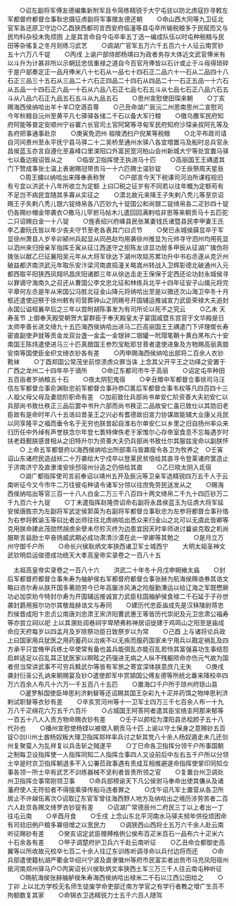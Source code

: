 <!-- { "loadSidebar": true } -->
　　○诏左副将军傅友德编集新附军且令简练精锐于大宁屯驻以防北虏寇抄寻敕左军都督府都督佥事耿忠摄征虏副将军事徵友德还朝
　　○命山西大同等九卫征北官军各还原卫守边○乙酉狭西都司言西安府临潼等县屯卒所输税粮多于民赋而又与民均科杂役未免烦困  上是其言命自今屯卒率五丁选一编成队伍以时屯种税粮与民田等杂徭复之冬月则练习武艺
　　○调湖广官军五万六千五百六十人征云南赏钞五十六万八千锭
　　○丙戌  上谕户部侍郎杨靖曰为政者务存大体近文武官俸米有以斗升为计甚非所以示朝廷忠信重禄之道自今百官月俸皆以石计或止于斗毋得琐碎于是户部奏定正一品月俸米八十七石从一品七十四石正二品六十一石从二品四十八石正三品三十五石从三品二十六石正四品二十四石从四品二十一石正五品一十六石从五品一十四石正六品一十石从六品八石正七品七石五斗从七品七石正八品六石五斗从八品六石正九品五石五斗从九品五石
　　○思州宣慰使田琛来朝
　　○丁亥赐海西侯纳哈出羊十羊□空酒百尊
　　○己丑命湖广辰沅二州思南思州二宣慰司今年秋粮自沅州至黄平凡七驿驿各储二千石以备大军行粮
　　○徵乌撒军民府知府阿能等普定安顺州宁谷寨六长官司土官阿窝等寻甸军民府知府沙琛亲叔阿孔等及各府把事通事赴京
　　○庚寅免泗州  祖陵洒扫户倪某等税粮
　　○北平布政司请自河间景州至永平抚宁县马驿二十二吴桥至通州水驿八各宜增置马及船时总兵官永昌侯蓝玉亦言自遵化至喜峰口里滦阳口外富民宽河柏山会州新城大宁等处宜置马驿七以备边报诏皆从之
　　○临安卫指挥使王执进马十匹
　　○高丽国王王禑遣其门下赞成事张士温上表谢赐冠带贡马一十六匹赐士温钞锭
　　○壬辰祭周天星辰
　　○周王橚以纳哈出来降奉表称贺
　　○户部言今天下税课司河泊所课程视旧有亏宜以洪武十八年所收立为定额  上曰□税之征岁有不同若以往年概为定额苟有不足岂不病民宜随其多寡从实征之
　　○漠北故元来降王子失剌八秃儿等至京诏赐王子失剌八秃儿银六锭绮帛各八匹钞九十锭国公和尚银二锭绮帛各二疋钞四十锭仍各赐纱帽金带袭衣○撒马儿罕驸马帖木儿遣回回满剌哈非思等来朝贡马十五匹驼二只诏赐白金一十八锭
　　○旌表绍兴府嵊县民张某妻钱氏诸暨县民李甲妻王氏李乙妻阮氏皆以年少丧夫守节至老各表其门曰贞节
　　○癸巳永城侯薛显卒于军显徐州萧县人岁辛卯颍州兵起显从同邑赵均用袭徐州推显为元帅寻守泗州均用死显以泗州来归授亲军指挥壬寅从征江西遂守之拒陈友谅显功居多甲辰从征湖广擒伪将拨张以献乙巳征襄阳吴元年从大将军徐达下湖州攻姑苏累功升中书右丞遂从克沂州破益都济南洪武元年取乐安汴梁河南直捣潼关略嵩州转战入卫辉彰德北破通州入元都西取平阳狭西凤翔巩昌庆阳诸郡三年从徐达击走王保保于定西还论功封永城侯寻以罪谪守海南久之召还从曹国公李文忠北征和林练兵北平十四年征安子山擒元将完平章何左丞是年从宋国公冯胜北征金山降元将纳哈出至是以徵还次山海卫卒冬十月柩还遣使迎祭于徐州敕有司营葬钟山之阴赐号开国辅运推诚宣力武臣荣禄大夫追封永国公谥桓襄卒后之三年以尝附胡陈事发为有司所论以死不之究云
　　○乙未  天寿圣节  上御奉天殿受朝贺大宴群臣于奉天殿皇太子宴国戚暨东宫官于文华殿是日太师李善长进文绮九十五匹海西侯纳哈出进马二匹高丽国王王禑遣门下评理偰长寿密直副使尹就等贡金龙双台盏一金盂一金银钟二银罐一玳瑁笔鞘十黄白黑布六十安南国王陈炜遣使进马三十匹真腊国王参烈宝毗耶甘菩者遣使进象及方物赐高丽真腊安南等国使臣金织文绮衣钞各有差
　　○丙申赐海西侯纳哈出部将二百余人衣钞靴袜
　　○丁酉郑国公常茂坐前惊溃虏众罪当诛  上念其父开平王之功绎之安置于广西之龙州二十四年卒于谪所
　　○命辽东都司市牛于高丽
　　○诏定屯卒种田五百亩者岁纳粮五十石
　　○夜太阴犯鬼宿
　　○辛丑赠中军都督佥事徐司马汪信左军都督佥事俞渊耿忠前军都督佥事孙恭□暠后军都督佥事韦权等凡四百四十三人祖父母父母及妻勋阶职命有差　○加前致仕兵部尚书单安仁阶资善大夫初安仁以兵部尚书致仕秩正三品后罢中书升六部而尚书秩正二品故安仁虽已致仕以其勋旧老臣故有是命时年八十五诰曰昔圣王之兴必有耆德故旧宣力协谋故能辅大业康乂兆民以同享隆平之福而垂令名于无穷也朕昔起自淮右尔单安仁以乡里之旧自扬州率众来归历任中外绰有声誉朕念尔年登七袠特俾佚老于家惟尔心存帝室食息不忘每遇岁时扶老趋觐朕感昔相从之旧特升尔为资善大夫仍兵部尚书致仕尔其服兹宠命以副朕怀
　　○  上命五军都督府以海西侯纳哈出所部乘马皆羸瘦令各卫为牧养之　○壬寅诏山东诸府民造战袄二十万袭给大宁戍卒以登莱民贫倍给其直寻令登莱诸府罢造止于济南济宁及直隶淮安徐邳宿州分造之仍倍给其直
　　○乙巳晓太阴入氐宿
　　○湖广都指挥使司言前奉诏以靖州五开及辰沅等卫亲军选精锐四万五千人于云南听征今又今市牛二万往彼屯种请令诸军分领以往庶免劳民送发从之
　　○赐海西侯纳哈出等官三百一十八人白金二万三千八百四十两文绮帛二千九十四匹钞万二千九百六十九锭
　　○丁未遣指挥赵隆赍诏命右副将永昌侯蓝玉为征虏大将军延安侯唐胜宗为左副将军武定侯郭英为右副将军都督佥事耿忠为左参将都督佥事孙恪为右参将敕谕玉等曰比者出师往往北虏纳哈出悉众来归金山之北可以无虞此皆卿等克用朕命建此茂勋然胡虏余孽未尽殄灭终为边患宜因天时率师进讨曩谕克取之机尚服斯言益励士卒奋扬威武期必成功肃清沙漠在此一举卿等其勉之
　　○是月立万州守御千户所
　　○命长兴侯耿炳文率狭西诸卫军士城西宁
　　大明太祖圣神文武钦明启运俊德成功统天大孝高皇帝实录卷之一百八十五



　太祖高皇帝实录卷之一百八十六
　　洪武二十年冬十月戊申朔飨太庙
　　○封后军都督府都督佥事朱寿为舳舻侯右军都督府都督佥事张赫为航海侯赐诰券其诰文略曰咨尔寿从朕开国多著勋劳今已年高屡涉风涛之险服勤漕运以给辽海之军既懋厥功必加崇劝今特封尔寿为开国辅运推诚宣力武臣柱国舳舻侯食禄二千石延于子孙世袭封爵用报尔功尔其敬哉赫诰文与寿同
　　○建历代忠臣庙成先是汉秣陵尉蒋忠烈侯晋成阳卞忠贞公南唐刘忠肃王宋济阳曹武惠王等皆历代崇祀及元卫忠肃公福寿等亦尝立祠以祀  上以其溷处闾巷祠宇卑陋弗称神居诏徙建于鸡鸣山之阳至是庙成命应天府每岁以四孟月及岁除祭功臣日致祭岁以为常
　　○己酉  上与诸将论兵政  上曰国家用兵犹医之用药蓄药以治疾不以无疾而服药国家未宁用兵以戡定祸乱及四方承平只宜脩甲兵练士卒使常有备也盖兵能弭乱亦能召乱若恃其富强喜功生事结怨启衅适足以召乱耳正犹医家以瞑眩之药强进无病之人纵不残躯陨命亦伤元气故为国者但当常讲武事不可穷兵黩武尔等皆有军旅之寄宜深体朕意庶几无失
　　○庚戌袭封衍圣公孔讷来朝赐宴及钞○遣使即军中赏頴国公傅友德等所统北番来降校卒四万六百余人布凡十六万一千五百八十五匹
　　○置海口千户所于琼州府琼山县
　　○暹罗斛国使臣坤思利济剌替等还诏赐其国王杂彩九十疋并药饵之物坤思利济剌试职替等衣钞有差
　　○辛亥赏河州等十一卫军士四万三千七百余人布一十九万八千疋绵花六万五千六百斤
　　○占城国王阿答阿者遣其臣宝络圭阿那来郁等一百五十八人入贡方物命赐衣钞有差
　　○壬子以颜桧为溧阳县丞桧颜子五十八代孙也
　　○播州宣慰使杨铿以被徵入朝贡马十匹  上谕以守土保身之意赐钞五百锭○剑川州土酋杨奴叛大理卫指挥郑祥率兵讨之斩其党八十余人杨奴遁走未几还剑州复聚蛮人为乱祥复以兵击斩之贼遂平
　　○丁巳命各卫指挥分领千户所事国朝之制每卫设指挥使一人指挥同知二人指挥佥事四人又设前后中左右五千户所以分领士卒是时京卫指挥朝退多不入公署莅政事遇有责成互相推避遂命指挥使掌印同知佥事各领一所士卒有武艺不训练器械不坚利者皆责所领之官
　　○复置台州卫调处州卫指挥佥事常刚领卫事
　　○命兵部榜谕天下凡公侯驸马奉命出使其傔从及诸藩府使人无符验者不得擅乘驿传船马违者罪之
　　○戊午诏凡军士置营从各卫所居止不许越伍离次○诏取辽东官军曾往海西野人地方及纳哈出之境历涉劳苦者二百六人赴京各赐文绮罗衣钞锭有差
　　○诏湖广常德辰州二府民三丁以上者出一丁往屯云南
　　○辛酉月食
　　○壬戌  上念山东北平河南水马驿夫频年供役烦困命有司验旧例户粮多寡倍增之以宽民力
　　○调狭西山西将士五万六千余人赴云南听征赐钞有差
　　○癸亥诏定武臣赠赙格例公侯布百疋米百石一品布六十疋米六十石余各有差
　　○甲子调楚府护卫兵六千赴云南听征
　　○乙丑命佥都御史高翼等以所收故元校卒七百二十余人往辽东训练听调寻命以兵付边将而还
　　○命兵部遣使籍杭湖严衢金华绍兴宁波及直隶徽州等府市民富实者出赀市马充凤阳宿州抵河南郑州驿马户○丙寅诏长兴侯耿炳文率狭西土军三万三千人往云南屯种听征
　　○赐航海侯张赫舳舻侯朱寿海西侯纳哈出禄米二千石以江西公田给之
　　○丁卯  上以北方学校无名师生徒废学命吏部迁南方学官之有学行者教之增广生员不拘额数复其家
　　○命锦衣卫选精锐力士五千六百人随驾
